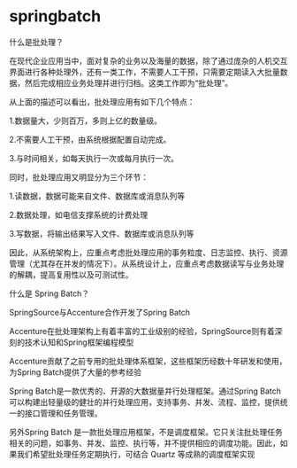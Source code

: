 # springbatch

什么是批处理？

在现代企业应用当中，面对复杂的业务以及海量的数据，除了通过庞杂的人机交互界面进行各种处理外，还有一类工作，不需要人工干预，只需要定期读入大批量数据，然后完成相应业务处理并进行归档。这类工作即为“批处理”。

从上面的描述可以看出，批处理应用有如下几个特点：

1.数据量大，少则百万，多则上亿的数量级。

2.不需要人工干预，由系统根据配置自动完成。

3.与时间相关，如每天执行一次或每月执行一次。

同时，批处理应用又明显分为三个环节：

1.读数据，数据可能来自文件、数据库或消息队列等

2.数据处理，如电信支撑系统的计费处理

3.写数据，将输出结果写入文件、数据库或消息队列等

因此，从系统架构上，应重点考虑批处理应用的事务粒度、日志监控、执行、资源管理（尤其存在并发的情况下）。从系统设计上，应重点考虑数据读写与业务处理的解耦，提高复用性以及可测试性。

什么是 Spring Batch？

SpringSource与Accenture合作开发了Spring Batch

Accenture在批处理架构上有着丰富的工业级别的经验，SpringSource则有着深刻的技术认知和Spring框架编程模型

Accenture贡献了之前专用的批处理体系框架，这些框架历经数十年研发和使用，为Spring Batch提供了大量的参考经验

Spring Batch是一款优秀的、开源的大数据量并行处理框架。通过Spring Batch可以构建出轻量级的健壮的并行处理应用，支持事务、并发、流程、监控，提供统一的接口管理和任务管理。

另外Spring Batch 是一款批处理应用框架，不是调度框架。它只关注批处理任务相关的问题，如事务、并发、监控、执行等，并不提供相应的调度功能。因此，如果我们希望批处理任务定期执行，可结合 Quartz 等成熟的调度框架实现

